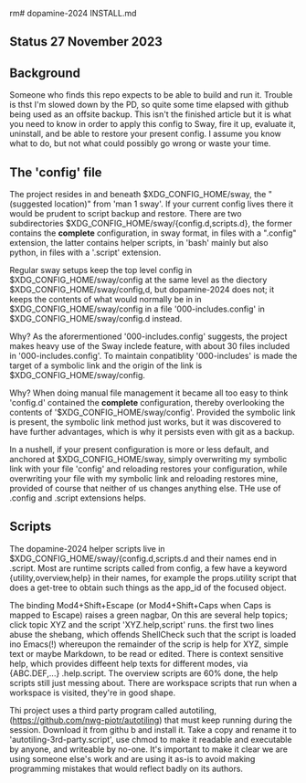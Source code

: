 rm# dopamine-2024 INSTALL.md

## Status 27 November 2023

## Background

Someone who finds this repo expects to be able to build and run it. Trouble is thst I'm slowed down by
the PD, so quite some time elapsed with github being used as an offsite backup. This isn't the finished
article but it is what you need to know in order to apply this config to Sway, fire it up, evaluate it,
uninstall, and be able to restore your present config. I assume you know what to do, but not what could
possibly go wrong or waste your time.

## The 'config' file

The project resides in and beneath $XDG_CONFIG_HOME/sway, the "(suggested location)" from 'man 1
sway'. If your current config lives there it would be prudent to script backup and restore. There are
two subdirectories $XDG_CONFIG_HOME/sway/{config.d,scripts.d}, the former contains the **complete**
configuration, in sway format, in files with a ".config" extension, the latter contains helper scripts,
in 'bash' mainly but also python, in files with a '.script' extension.

Regular sway setups keep the top level config in $XDG_CONFIG_HOME/sway/config at the same level as the
diectory $XDG_CONFIG_HOME/sway/config,d, but dopamine-2024 does not; it keeps the contents of what would
normally be in in $XDG_CONFIG_HOME/sway/config in a file '000-includes.config' in
$XDG_CONFIG_HOME/sway/config.d instead.

Why? As the aforermentioned '000-includes.config' suggests, the project makes heavy use of the Sway
inclede feature, with about 30 files included in '000-includes.config'. To maintain conpatiblity
'000-includes' is made the target of a symbolic link and the origin of the link is
$XDG_CONFIG_HOME/sway/config.

Why? When doing manual file management it became all too easy to think 'config.d' contained the
**complete** configuration, thereby overlooking the contents of '$XDG_CONFIG_HOME/sway/config'. Provided
the symbolic link is present, the symbolic link method just works, but it was discovered to have further
advantages, which is why it persists even with git as a backup.

In a nushell, if your present configuration is more or less default, and anchored at
$XDG_CONFIG_HOME/sway, simply overwriting my symbolic link with your file 'config' and reloading
restores your configuration, while overwriting your file with my symbolic link and reloading restores
mine, provided of course that neither of us changes anything else. THe use of .config and .script extensions helps.

## Scripts

The dopamine-2024 helper scripts live in $XDG_CONFIG_HOME/sway/{config.d,scripts.d and their names end
in .script. Most are runtime scripts called from config, a few have a keyword {utility,overview,help} in
their names, for example the props.utility script that does a get-tree to obtain such things as the
app_id of the focused object.

The binding Mod4+Shift+Escape (or Mod4+Shift+Caps when Caps is mapped to Escape) raises a green nagbar,
On this are several help topics; click topic XYZ and the script 'XYZ.help,script' runs. the first two
lines abuse the shebang, which offends ShellCheck such that the script is loaded ino Emacs(!) whereupon
the remainder of the scrip is help for XYZ, simple text or maybe Markdown, to be read or edited. There
is context sensitive help, which provides diffeent help texts for different modes, via {ABC.DEF,...}
.help.script. The overview scripts are 60% done, the help scripts still just messing about. There are
workspace scripts that run when a workspace is visited, they're in good shape.

 Thi project uses a third party program called autotiling, (https://github.com/nwg-piotr/autotiling)
 that must keep running during the session.  Download it from githu b and install it. Take a copy and
 rename it to 'autotiling-3rd-party.script', use chmod to make it readable and executable by anyone, and
 writeable by no-one. It's important to make it clear we are using someone else's work and are using it
 as-is to avoid making programming mistakes that would reflect badly on its authors.